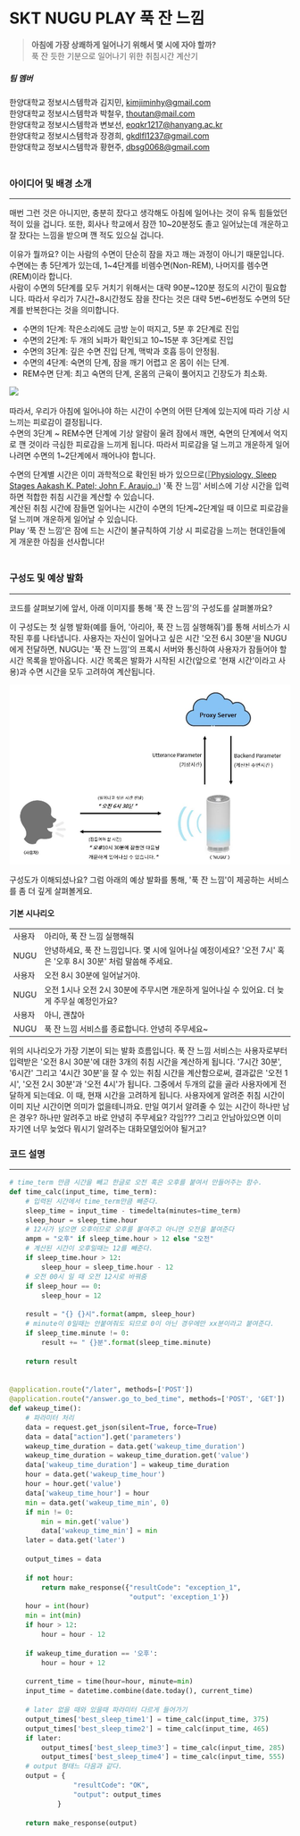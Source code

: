 # SKT NUGU PLAY 푹 잔 느낌  
   
> **아침에 가장 상쾌하게 일어나기 위해서 몇 시에 자야 할까?**  
> 푹 잔 듯한 기분으로 일어나기 위한 취침시간 계산기
  

##### 팀 멤버
한양대학교 정보시스템학과 김지민, kimjiminhy@gmail.com  
한양대학교 정보시스템학과 박철우, thoutan@mail.com  
한양대학교 정보시스템학과 변보선, eoqkr1217@hanyang.ac.kr    
한양대학교 정보시스템학과 장경희, gkdlfl1237@gmail.com  
한양대학교 정보시스템학과 황현주, dbsg0068@gmail.com  
  ㅤ
  ㅤ
  ㅤ
### 아이디어 및 배경 소개  
-----------------------------------------------
매번 그런 것은 아니지만, 충분히 잤다고 생각해도 아침에 일어나는 것이 유독 힘들었던 적이 있을 겁니다. 또한, 회사나 학교에서 잠깐 10~20분정도 졸고 일어났는데 개운하고 잘 잤다는 느낌을 받으며 깬 적도 있으실 겁니다.  
  
이유가 뭘까요? 이는 사람의 수면이 단순히 잠을 자고 깨는 과정이 아니기 때문입니다.  
수면에는 총 5단계가 있는데, 1~4단계를 비렘수면(Non-REM), 나머지를 렘수면(REM)이라 합니다.  
사람이 수면의 5단계를 모두 거치기 위해서는 대략 90분~120분 정도의 시간이 필요합니다. 따라서 우리가 7시간~8시간정도 잠을 잔다는 것은 대략 5번~6번정도 수면의 5단계를 반복한다는 것을 의미합니다.  
  
* 수면의 1단계: 작은소리에도 금방 눈이 떠지고, 5분 후 2단계로 진입  
* 수면의 2단계: 두 개의 뇌파가 확인되고 10~15분 후 3단계로 진입  
* 수면의 3단계: 깊은 수면 진입 단계, 맥박과 호흡 등이 안정됨.  
* 수면의 4단계: 숙면의 단계, 잠을 깨기 어렵고 온 몸이 쉬는 단계.  
* REM수면 단계: 최고 숙면의 단계, 온몸의 근육이 풀어지고 긴장도가 최소화.
  
![](https://inmun360.culture.go.kr/upload/board/image/95/2358895_201810251428505600.jpg)
  
따라서, 우리가 아침에 일어나야 하는 시간이 수면의 어떤 단계에 있는지에 따라 기상 시 느끼는 피로감이 결정됩니다.  
수면의 3단계 ~ REM수면 단계에 기상 알람이 울려 잠에서 깨면, 숙면의 단계에서 억지로 깬 것이라 극심한 피로감을 느끼게 됩니다. 따라서 피로감을 덜 느끼고 개운하게 일어나려면 수면의 1~2단계에서 깨어나야 합니다.  
  
수면의 단계별 시간은 이미 과학적으로 확인된 바가 있으므로([『Physiology, Sleep Stages Aakash K. Patel; John F. Araujo.』](https://www.ncbi.nlm.nih.gov/pubmed/30252388)) '푹 잔 느낌' 서비스에 기상 시간을 입력하면 적합한 취침 시간을 계산할 수 있습니다.  
계산된 취침 시간에 잠들면 일어나는 시간이 수면의 1단계~2단계일 때 이므로 피로감을 덜 느끼며 개운하게 일어날 수 있습니다.  
Play ‘푹 잔 느낌’은 잠에 드는 시간이 불규칙하여 기상 시 피로감을 느끼는 현대인들에게 개운한 아침을 선사합니다!  
  ㅤ
  ㅤ
  ㅤ
### 구성도 및 예상 발화
-----------------------------------------------
코드를 살펴보기에 앞서, 아래 이미지를 통해 '푹 잔 느낌'의 구성도를 살펴볼까요?  
  
이 구성도는 첫 실행 발화(예를 들어, '아리아, 푹 잔 느낌 실행해줘')를 통해 서비스가 시작된 후를 나타냅니다. 사용자는 자신이 일어나고 싶은 시간 '오전 6시 30분'을 NUGU에게 전달하면, NUGU는 '푹 잔 느낌'의 프록시 서버와 통신하여 사용자가 잠들어야 할 시간 목록을 받아옵니다. 시간 목록은 발화가 시작된 시간(앞으로 '현재 시간'이라고 사용)과 수면 시간을 모두 고려하여 계산됩니다.
  
![](./image/serviceflow.jpeg)
  
구성도가 이해되셨나요? 그럼 아래의 예상 발화를 통해, '푹 잔 느낌'이 제공하는 서비스를 좀 더 깊게 살펴볼게요.

#### 기본 시나리오
  
  | | |  
  |----------|----------------|  
  | 사용자 | 아리아, 푹 잔 느낌 실행해줘 |  
  | NUGU | 안녕하세요, 푹 잔 느낌입니다. 몇 시에 일어나실 예정이세요? '오전 7시' 혹은 '오후 8시 30분' 처럼 말씀해 주세요. |  
  | 사용자 | 오전 8시 30분에 일어날거야. |  
  | NUGU | 오전 1시나 오전 2시 30분에 주무시면 개운하게 일어나실 수 있어요. 더 늦게 주무실 예정인가요? |  
  | 사용자 | 아니, 괜찮아 |  
  | NUGU | 푹 잔 느낌 서비스를 종료합니다. 안녕히 주무세요~ |  

위의 시나리오가 가장 기본이 되는 발화 흐름입니다. 푹 잔 느낌 서비스는 사용자로부터 입력받은 '오전 8시 30분'에 대한 3개의 취침 시간을 계산하게 됩니다. '7시간 30분', '6시간' 그리고 '4시간 30분'을 잘 수 있는 취침 시간을 계산함으로써, 결과값은 '오전 1시', '오전 2시 30분'과 '오전 4시'가 됩니다. 그중에서 두개의 값을 골라 사용자에게 전달하게 되는데요. 이 때, 현재 시간을 고려하게 됩니다. 사용자에게 알려준 취침 시간이 이미 지난 시간이면 의미가 없을테니까요. 만일 여기서 알려줄 수 있는 시간이 하나만 남은 경우? 하나만 알려주고 바로 안녕히 주무세요? 각임??? 그리고 안남아있으면 이미 자기엔 너무 늦었다 뭐시기 알려주는 대화모델있어야 될거고? 
  


### 코드 설명
-----------------------------------------------
  
~~~python
# time_term 만큼 시간을 빼고 한글로 오전 혹은 오후를 붙여서 만들어주는 함수.
def time_calc(input_time, time_term):
    # 입력된 시간에서 time_term만큼 빼준다.
    sleep_time = input_time - timedelta(minutes=time_term)
    sleep_hour = sleep_time.hour
    # 12시가 넘으면 오후이므로 오후를 붙여주고 아니면 오전을 붙여준다
    ampm = "오후" if sleep_time.hour > 12 else "오전"
    # 계산된 시간이 오후일때는 12를 빼준다.
    if sleep_time.hour > 12:
        sleep_hour = sleep_time.hour - 12
    # 오전 00시 일 때 오전 12시로 바꿔줌
    if sleep_hour == 0:
        sleep_hour = 12

    result = "{} {}시".format(ampm, sleep_hour)
    # minute이 0일때는 안붙여줘도 되므로 0이 아닌 경우에만 xx분이라고 붙여준다.
    if sleep_time.minute != 0:
        result += " {}분".format(sleep_time.minute)

    return result


@application.route("/later", methods=['POST'])
@application.route("/answer.go_to_bed_time", methods=['POST', 'GET'])
def wakeup_time():
    # 파라미터 처리
    data = request.get_json(silent=True, force=True)
    data = data["action"].get('parameters')
    wakeup_time_duration = data.get('wakeup_time_duration')
    wakeup_time_duration = wakeup_time_duration.get('value')
    data['wakeup_time_duration'] = wakeup_time_duration
    hour = data.get('wakeup_time_hour')
    hour = hour.get('value')
    data['wakeup_time_hour'] = hour
    min = data.get('wakeup_time_min', 0)
    if min != 0:
        min = min.get('value')
        data['wakeup_time_min'] = min
    later = data.get('later')

    output_times = data

    if not hour:
        return make_response({"resultCode": "exception_1",
                              "output": 'exception_1'})
    hour = int(hour)
    min = int(min)
    if hour > 12:
        hour = hour - 12

    if wakeup_time_duration == '오후':
        hour = hour + 12

    current_time = time(hour=hour, minute=min)
    input_time = datetime.combine(date.today(), current_time)

    # later 없을 때와 있을때 파라미터 다르게 들어가기
    output_times['best_sleep_time1'] = time_calc(input_time, 375)
    output_times['best_sleep_time2'] = time_calc(input_time, 465)
    if later:
        output_times['best_sleep_time3'] = time_calc(input_time, 285)
        output_times['best_sleep_time4'] = time_calc(input_time, 555)
    # output 형태느 다음과 같다.
    output = {
                "resultCode": "OK",
                "output": output_times
            }

    return make_response(output)
~~~
